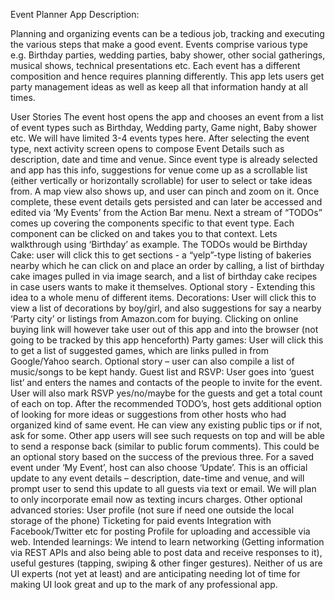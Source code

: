 
Event Planner App
Description:

Planning and organizing events can be a tedious job, tracking and executing the various steps that make a good event. Events comprise various type e.g. Birthday parties, wedding parties, baby shower, other social gatherings, musical shows, technical presentations etc. Each event has a different composition and hence requires planning differently. This app lets users get party management ideas as well as keep all that information handy at all times.

User Stories
The event host opens the app and chooses an event from a list of event types such as Birthday, Wedding party, Game night, Baby shower etc. We will have limited 3-4 events types here.
After selecting the event type, next activity screen opens to compose Event Details such as description, date and time and venue.
Since event type is already selected and app has this info, suggestions for venue come up as a scrollable list (either vertically or horizontally scrollable) for user to select or take ideas from. A map view also shows up, and user can pinch and zoom on it. 
Once complete, these event details gets persisted and can later be accessed and edited via ‘My Events’ from the Action Bar menu.
Next a stream of “TODOs” comes up covering the components specific to that event type. Each component can be clicked on and takes you to that context. Lets walkthrough using ‘Birthday’ as example. The TODOs would be
Birthday Cake: user will click this to get sections - a “yelp”-type listing of bakeries nearby which he can click on and place an order by calling, a list of birthday cake images pulled in via image search, and a list of birthday cake recipes in case users wants to make it themselves. Optional story - Extending this idea to a whole menu of different items.
Decorations: User will click this to view a list of decorations by boy/girl, and also suggestions for say a nearby ‘Party city’ or listings from Amazon.com for buying. Clicking on online buying link will however take user out of this app and into the browser (not going to be tracked by this app henceforth)
Party games: User will click this to get a list of suggested games, which are links pulled in from Google/Yahoo search. Optional story – user can also compile a list of music/songs to be kept handy.
Guest list and RSVP: User goes into ‘guest list’ and enters the names and contacts of the people to invite for the event. User will also mark RSVP yes/no/maybe for the guests and get a total count of each on top. 
After the recommended TODO’s, host gets additional option of looking for more ideas or suggestions from other hosts who had organized kind of same event. He can view any existing public tips or if not, ask for some. Other app users will see such requests on top and will be able to send a response back (similar to public forum comments). This could be an optional story based on the success of the previous three.
For a saved event under ‘My Event’, host can also choose ‘Update’. This is an official update to any event details – description, date-time and venue, and will prompt user to send this update to all guests via text or email. We will plan to only incorporate email now as texting incurs charges.
Other optional advanced stories:
User profile (not sure if need one outside the local storage of the phone)
Ticketing for paid events
Integration with Facebook/Twitter etc for posting
Profile for uploading and accessible via web.
Intended learnings:
We intend to learn networking (Getting information via REST APIs and also being able to post data and receive responses to it), useful gestures (tapping, swiping & other finger gestures). Neither of us are UI experts (not yet at least) and are anticipating needing lot of time for making UI look great and up to the mark of any professional app.
